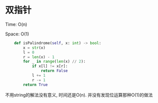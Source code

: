 # 双指针

Time: O(n)

Space: O(1)

```python
	def isPalindrome(self, x: int) -> bool:
        x = str(x)
        l = 0
        r = len(x) - 1
        for _ in range(len(x) // 2):
            if x[l] != x[r]:
                return False
            l += 1
            r -= 1
        return True
```

不用string的解法没有意义, 时间还是O(n). 并没有发现位运算那种O(1)的做法

